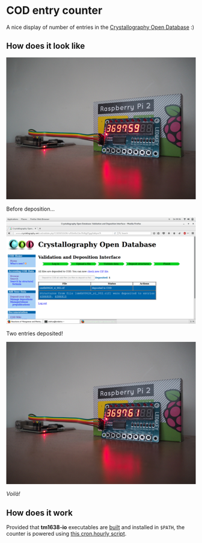 COD entry counter
=================

A nice display of number of entries in the
[Crystallography Open Database](http://www.crystallography.net) :)

How does it look like
---------------------

![Before deposition](images/before.png "Before deposition")

Before deposition...

![During deposition](images/deposition.png "Two entries deposited")

Two entries deposited!

![After deposition](images/after.png "After deposition")

*Voilà!*

How does it work
----------------

Provided that **tm1638-io** executables are [built](../../README.md) and
installed in ``$PATH``, the counter is powered using
[this cron.hourly script](cron.hourly/structures-in-cod).
